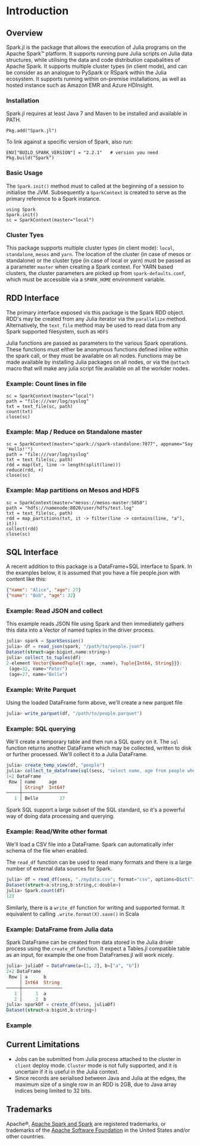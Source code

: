 # Introduction

## Overview

Spark.jl is the package that allows the execution of Julia programs on the Apache Spark™ platform. It supports running pure Julia scripts on Julia data structures, while utilising the data and code distribution capabalities of Apache Spark. It supports multiple cluster types (in client mode), and can be consider as an analogue to PySpark or RSpark within the Julia ecosystem. It supports running within on-premise installations, as well as hosted instance such as Amazon EMR and Azure HDInsight. 

### Installation

Spark.jl requires at least Java 7 and Maven to be installed and available in PATH. 

```
Pkg.add("Spark.jl")
```

To link against a specific version of Spark, also run:

```
ENV["BUILD_SPARK_VERSION"] = "2.2.1"   # version you need
Pkg.build("Spark")
```

### Basic Usage

The `Spark.init()` method must to called at the beginning of a session to initialise the JVM. Subsequently a `SparkContext` is created to serve as the primary reference to a Spark instance.  

```
using Spark
Spark.init()
sc = SparkContext(master="local")
```

### Cluster Tyes

This package supports multiple cluster types (in client mode): `local`, `standalone`, `mesos` and `yarn`. The location of the cluster (in case of mesos or standalone) or the cluster type (in case of local or yarn) must be passed as a parameter `master` when creating a Spark context. For YARN based clusters, the cluster parameters are picked up from `spark-defaults.conf`, which must be accessible via a `SPARK_HOME` environment variable. 

## RDD Interface

The primary interface exposed vis this package is the Spark RDD object. RDD's may be created from any Julia iterator via the `parallelize` method. Alternatively, the `text_file` method may be used to read data from any Spark supported filesystem, such as `HDFS`

Julia functions are passed as parameters to the various Spark operations. These functions must either be anonymous functions defined inline within the spark call, or they must be available on all nodes. Functions may be made available by installing Julia packages on all nodes, or via the `@attach` macro that will make any julia script file available on all the workder nodes. 

### Example: Count lines in file

```
sc = SparkContext(master="local")
path = "file:///var/log/syslog"
txt = text_file(sc, path)
count(txt)
close(sc)
```

### Example: Map / Reduce on Standalone master

```
sc = SparkContext(master="spark://spark-standalone:7077", appname="Say 'Hello!'")
path = "file:///var/log/syslog"
txt = text_file(sc, path)
rdd = map(txt, line -> length(split(line)))
reduce(rdd, +)
close(sc)
```

### Example: Map partitions on Mesos and HDFS

```
sc = SparkContext(master="mesos://mesos-master:5050")
path = "hdfs://namenode:8020/user/hdfs/test.log"
txt = text_file(sc, path)
rdd = map_partitions(txt, it -> filter(line -> contains(line, "a"), it))
collect(rdd)
close(sc)
```

## SQL Interface

A recent addition to this package is a DataFrame+SQL interface to Spark. In the examples below, it is assumed that you have a file people.json with content like this:

```json
{"name": "Alice", "age": 27}
{"name": "Bob", "age": 32}
```

### Example: Read JSON and collect

This example reads JSON file using Spark and then immediately gathers this data into a Vector of named tuples in the driver process.

```jl
julia> spark = SparkSession()
julia> df = read_json(spark, "/path/to/people.json")
Dataset(struct<age:bigint,name:string>)
julia> collect_to_tuples(df)
2-element Vector{NamedTuple{(:age, :name), Tuple{Int64, String}}}:
 (age=32, name="Peter")
 (age=27, name="Belle")
```

### Example: Write Parquet

Using the loaded DataFrame form above, we'll create a new parquet file

```jl
julia> write_parquet(df, "/path/to/people.parquet")
```

### Example: SQL querying

We'll create a temporary table and then run a SQL query on it. The `sql` function returns another DataFrame which may be collected, written to disk or further processed. We'll collect it to a Julia DataFrame.

```jl
julia> create_temp_view(df, "people")
julia> collect_to_dataframe(sql(sess, "select name, age from people where age < 30"))
1×2 DataFrame
 Row │ name     age    
     │ String?  Int64? 
─────┼─────────────────
   1 │ Belle        27
```

Spark SQL support a large subset of the SQL standard, so it's a powerful way of doing data processing and querying.

### Example: Read/Write other format

We'll load a CSV file into a DataFrame. Spark can automatically infer schema of the file when enabled.

The `read_df` function can be used to read many formats and there is a large number of external data sources for Spark.

```jl
julia> df = read_df(sess, "./mydata.csv"; format="csv", options=Dict("inferSchema" => true, "header" => true))
Dataset(struct<a:string,b:string,c:double>)
julia> Spark.count(df)
123
```

Similarly, there is a `write_df` function for writing and supported format. It equivalent to calling `.write.format(X).save()` in Scala

### Example: DataFrame from Julia data

Spark DataFrame can be created from data stored in the Julia driver process using the `create_df` function. It expect a Tables.jl compatible table as an input, for example the one from DataFrames.jl will work nicely.


```jl
julia> juliaDf = DataFrame(a=[1, 2], b=["a", "b"])
2×2 DataFrame
 Row │ a      b      
     │ Int64  String 
─────┼───────────────
   1 │     1  a
   2 │     2  b
julia> sparkDf = create_df(sess, juliaDf)
Dataset(struct<a:bigint,b:string>)

```

### Example

## Current Limitations

* Jobs can be submitted from Julia process attached to the cluster in `client` deploy mode. `Cluster` mode is not fully supported, and it is uncertain if it is useful in the Julia context. 
* Since records are serialised between Java and Julia at the edges, the maximum size of a single row in an RDD is 2GB, due to Java array indices being limited to 32 bits. 

## Trademarks

Apache®, [Apache Spark and Spark](http://spark.apache.org) are registered trademarks, or trademarks of the [Apache Software Foundation](http://www.apache.org/) in the United States and/or other countries.

